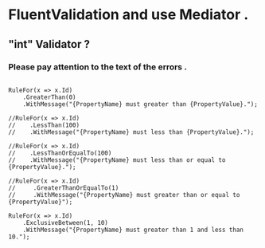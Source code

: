 # FluentValidation and use Mediator .

## "int" Validator ?
### Please pay attention to the text of the errors .

```cahrp

RuleFor(x => x.Id)
    .GreaterThan(0)
    .WithMessage("{PropertyName} must greater than {PropertyValue}.");

//RuleFor(x => x.Id)
//    .LessThan(100)
//    .WithMessage("{PropertyName} must less than {PropertyValue}.");

//RuleFor(x => x.Id)
//    .LessThanOrEqualTo(100)
//    .WithMessage("{PropertyName} must less than or equal to {PropertyValue}.");

//RuleFor(x => x.Id)
//     .GreaterThanOrEqualTo(1)
//     .WithMessage("{PropertyName} must greater than or equal to {PropertyValue}");

RuleFor(x => x.Id)
    .ExclusiveBetween(1, 10)
    .WithMessage("{PropertyName} must greater than 1 and less than 10.");

```
 
